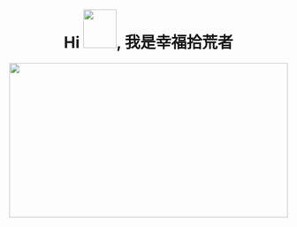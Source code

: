 <h1 align="center">Hi 
    <img src="https://i.pinimg.com/originals/28/02/00/28020003d4a493c78d8202ba6c35f179.gif" width="60px" height="70px">, 我是幸福拾荒者
</h1>

<!-- <p align ="left">
<img src="https://github-readme-stats.vercel.app/api?username=xflihaibo&show_icons=true&title_color=00ffff&text_color=33ff33&bg_color=333333&icon_color=ffff4d">
</p>-->

<img src="https://user-images.githubusercontent.com/33706142/87844474-0d5b1280-c8f0-11ea-9715-fe5d9e5a40d0.gif" align="center" width="100%" height="280px">


<!-- <img src="https://github-readme-stats.vercel.app/api/top-langs/?username=xflihaibo">
[![Top Langs](https://github-readme-stats.vercel.app/api/top-langs/?username=xflihaibo)](https://github.com/xflihaibo/docs)
-->

<!--
[![ReadMe Card](https://github-readme-stats.vercel.app/api/pin/?username=xflihaibo&repo=docs)](https://github.com/xflihaibo/docs)
[![ReadMe Card](https://github-readme-stats.vercel.app/api/pin/?username=xflihaibo&repo=regexp)](https://github.com/xflihaibo/regexp) 
-->
